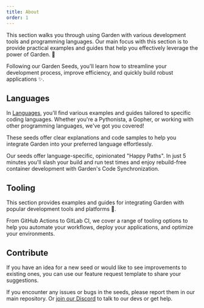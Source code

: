 ```yaml
---
title: About
order: 1
---
```

This section walks you through using Garden with various development tools and programming languages. Our main focus with this section is to provide practical examples and guides that help you effectively leverage the power of Garden. 🚀

Following our Garden Seeds, you'll learn how to streamline your development process, improve efficiency, and quickly build robust applications ✨.

## Languages

In [Languages](./languages/README.md), you'll find various examples and guides tailored to specific coding languages. Whether you're a Pythonista, a Gopher, or working with other programming languages, we've got you covered!

These seeds offer clear explanations and code samples to help you integrate Garden into your preferred language effortlessly.

Our seeds offer language-specific, opinionated "Happy Paths". In just 5 minutes you'll slash your build and run test times and enjoy rebuild-free container development with Garden's Code Synchronization.

## Tooling

This section provides examples and guides for integrating Garden with popular development tools and platforms 🤖.

From GitHub Actions to GitLab CI, we cover a range of tooling options to help you automate your workflows, deploy your applications, and optimize your environments.

## Contribute

If you have an idea for a new seed or would like to see improvements to existing ones, you can use our feature request template to share your suggestions.

If you encounter any issues or bugs in the seeds, please report them in our main repository. Or [join our Discord](https://go.garden.io/discord) to talk to our devs or get help.
